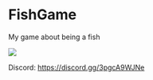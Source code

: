 # FishGame
My game about being a fish

![](GitHub/fishgame.gif)

Discord: https://discord.gg/3pgcA9WJNe
